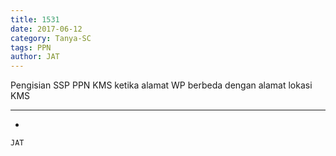 ```yaml
---
title: 1531
date: 2017-06-12
category: Tanya-SC
tags: PPN
author: JAT
---
```


Pengisian SSP PPN KMS ketika alamat WP berbeda dengan alamat lokasi KMS

---

-

`JAT`
